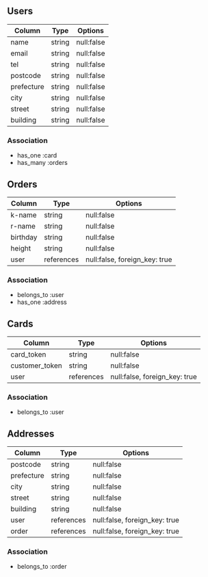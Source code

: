 ## Users
| Column   | Type   | Options                       |
| -------- | ------ | ----------------------------- |
| name     | string | null:false                    |
| email    | string | null:false                    |
| tel      | string | null:false                    |
| postcode | string | null:false                    |
|prefecture| string | null:false                    |
| city     | string | null:false                    |
| street   | string | null:false                    |
| building | string | null:false                    |

### Association
- has_one  :card
- has_many :orders

## Orders
| Column      | Type        | Options                       |
| ----------- | ----------  | ----------------------------- |
| k-name      | string      | null:false                    |
| r-name      | string      | null:false                    |
| birthday    | string      | null:false                    |
| height      | string      | null:false                    |
| user        | references  | null:false, foreign_key: true |

### Association
- belongs_to :user
- has_one    :address

## Cards
| Column       | Type       | Options                       |
| ------------ | ---------- | ----------------------------- |
|card_token    | string     | null:false                    |
|customer_token| string     | null:false                    |
| user         | references | null:false, foreign_key: true |

### Association
- belongs_to :user

## Addresses
| Column   | Type       | Options                       |
| ------   | ---------- | ----------------------------- |
| postcode | string     | null:false                    |
|prefecture| string     | null:false                    |
| city     | string     | null:false                    |
| street   | string     | null:false                    |
| building | string     | null:false                    |
| user     | references | null:false, foreign_key: true |
| order    | references | null:false, foreign_key: true |

### Association
- belongs_to :order
